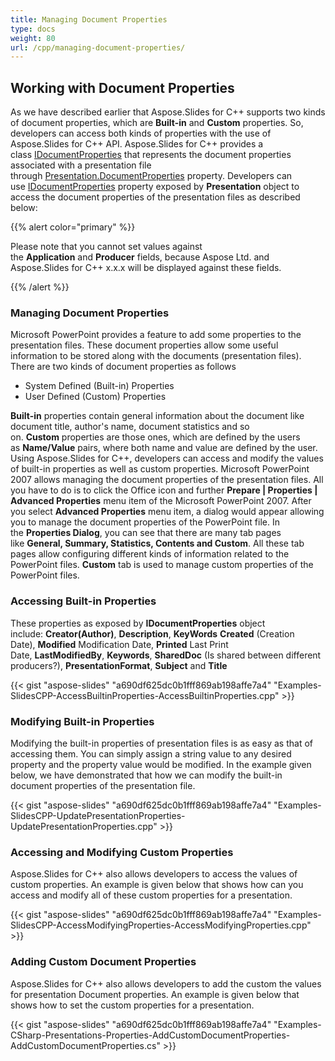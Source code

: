 ```yaml
---
title: Managing Document Properties
type: docs
weight: 80
url: /cpp/managing-document-properties/
---
```


## **Working with Document Properties**
As we have described earlier that Aspose.Slides for C++ supports two kinds of document properties, which are **Built-in** and **Custom** properties. So, developers can access both kinds of properties with the use of Aspose.Slides for C++ API. Aspose.Slides for C++ provides a class [IDocumentProperties](http://www.aspose.com/api/net/slides/aspose.slides/idocumentproperties) that represents the document properties associated with a presentation file through [Presentation.DocumentProperties](http://www.aspose.com/api/net/slides/aspose.slides/presentation/properties/documentproperties) property. Developers can use [IDocumentProperties](http://www.aspose.com/api/net/slides/aspose.slides/idocumentproperties/properties/index) property exposed by **Presentation** object to access the document properties of the presentation files as described below:

{{% alert color="primary" %}} 

Please note that you cannot set values against the **Application** and **Producer** fields, because Aspose Ltd. and Aspose.Slides for C++ x.x.x will be displayed against these fields.

{{% /alert %}} 


### **Managing Document Properties**
Microsoft PowerPoint provides a feature to add some properties to the presentation files. These document properties allow some useful information to be stored along with the documents (presentation files). There are two kinds of document properties as follows

- System Defined (Built-in) Properties
- User Defined (Custom) Properties

**Built-in** properties contain general information about the document like document title, author's name, document statistics and so on. **Custom** properties are those ones, which are defined by the users as **Name/Value** pairs, where both name and value are defined by the user. Using Aspose.Slides for C++, developers can access and modify the values of built-in properties as well as custom properties. Microsoft PowerPoint 2007 allows managing the document properties of the presentation files. All you have to do is to click the Office icon and further **Prepare | Properties | Advanced Properties** menu item of the Microsoft PowerPoint 2007. After you select **Advanced Properties** menu item, a dialog would appear allowing you to manage the document properties of the PowerPoint file. In the **Properties Dialog**, you can see that there are many tab pages like **General, Summary, Statistics, Contents and Custom**. All these tab pages allow configuring different kinds of information related to the PowerPoint files. **Custom** tab is used to manage custom properties of the PowerPoint files.
### **Accessing Built-in Properties**
These properties as exposed by **IDocumentProperties** object include: **Creator(Author)**, **Description**, **KeyWords** **Created** (Creation Date), **Modified** Modification Date, **Printed** Last Print Date, **LastModifiedBy**, **Keywords**, **SharedDoc** (Is shared between different producers?), **PresentationFormat**, **Subject** and **Title**

{{< gist "aspose-slides" "a690df625dc0b1fff869ab198affe7a4" "Examples-SlidesCPP-AccessBuiltinProperties-AccessBuiltinProperties.cpp" >}}
### **Modifying Built-in Properties**
Modifying the built-in properties of presentation files is as easy as that of accessing them. You can simply assign a string value to any desired property and the property value would be modified. In the example given below, we have demonstrated that how we can modify the built-in document properties of the presentation file.

{{< gist "aspose-slides" "a690df625dc0b1fff869ab198affe7a4" "Examples-SlidesCPP-UpdatePresentationProperties-UpdatePresentationProperties.cpp" >}}
### **Accessing and Modifying Custom Properties**
Aspose.Slides for C++ also allows developers to access the values of custom properties. An example is given below that shows how can you access and modify all of these custom properties for a presentation.

{{< gist "aspose-slides" "a690df625dc0b1fff869ab198affe7a4" "Examples-SlidesCPP-AccessModifyingProperties-AccessModifyingProperties.cpp" >}}
### **Adding Custom Document Properties**
Aspose.Slides for C++ also allows developers to add the custom the values for presentation Document properties. An example is given below that shows how to set the custom properties for a presentation.

{{< gist "aspose-slides" "a690df625dc0b1fff869ab198affe7a4" "Examples-CSharp-Presentations-Properties-AddCustomDocumentProperties-AddCustomDocumentProperties.cs" >}}
